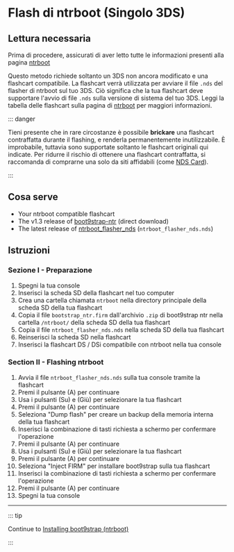 # Flash di ntrboot (Singolo 3DS)

## Lettura necessaria

Prima di procedere, assicurati di aver letto tutte le informazioni presenti alla pagina [ntrboot](ntrboot)

Questo metodo richiede soltanto un 3DS non ancora modificato e una flashcart compatibile. La flashcart verrà utilizzata per avviare il file `.nds` del flasher di ntrboot sul tuo 3DS. Ciò significa che la tua flashcart deve supportare l'avvio di file `.nds` sulla versione di sistema del tuo 3DS. Leggi la tabella delle flashcart sulla pagina di [ntrboot](ntrboot) per maggiori informazioni.

::: danger

Tieni presente che in rare circostanze è possibile **brickare** una flashcart contraffatta durante il flashing, e renderla permanentemente inutilizzabile. È improbabile, tuttavia sono supportate soltanto le flashcart originali qui indicate. Per ridurre il rischio di ottenere una flashcart contraffatta, si raccomanda di comprarne una solo da siti affidabili (come [NDS Card](https://www.nds-card.com/)).

:::

## Cosa serve

- Your ntrboot compatible flashcart
- The v1.3 release of [boot9strap-ntr](https://github.com/SciresM/boot9strap/releases/download/1.3/boot9strap-1.3-ntr.zip) (direct download)
- The latest release of [ntrboot_flasher_nds](https://github.com/jason0597/ntrboot_flasher_nds/releases/latest) (`ntrboot_flasher_nds.nds`)

## Istruzioni

### Sezione I - Preparazione

1. Spegni la tua console
2. Inserisci la scheda SD della flashcart nel tuo computer
3. Crea una cartella chiamata `ntrboot` nella directory principale della scheda SD della tua flashcart
4. Copia il file `bootstrap_ntr.firm` dall'archivio `.zip` di boot9strap ntr nella cartella `/ntrboot/` della scheda SD della tua flashcart
5. Copia il file `ntrboot_flasher_nds.nds` nella scheda SD della tua flashcart
6. Reinserisci la scheda SD nella flashcart
7. Inserisci la flashcart DS / DSi compatibile con ntrboot nella tua console

### Section II - Flashing ntrboot

1. Avvia il file `ntrboot_flasher_nds.nds` sulla tua console tramite la flashcart
2. Premi il pulsante (A) per continuare
3. Usa i pulsanti (Su) e (Giù) per selezionare la tua flashcart
4. Premi il pulsante (A) per continuare
5. Seleziona "Dump flash" per creare un backup della memoria interna della tua flashcart
6. Inserisci la combinazione di tasti richiesta a schermo per confermare l'operazione
7. Premi il pulsante (A) per continuare
8. Usa i pulsanti (Su) e (Giù) per selezionare la tua flashcart
9. Premi il pulsante (A) per continuare
10. Seleziona "Inject FIRM" per installare boot9strap sulla tua flashcart
11. Inserisci la combinazione di tasti richiesta a schermo per confermare l'operazione
12. Premi il pulsante (A) per continuare
13. Spegni la tua console

___

::: tip

Continue to [Installing boot9strap (ntrboot)](installing-boot9strap-\(ntrboot\))

:::
